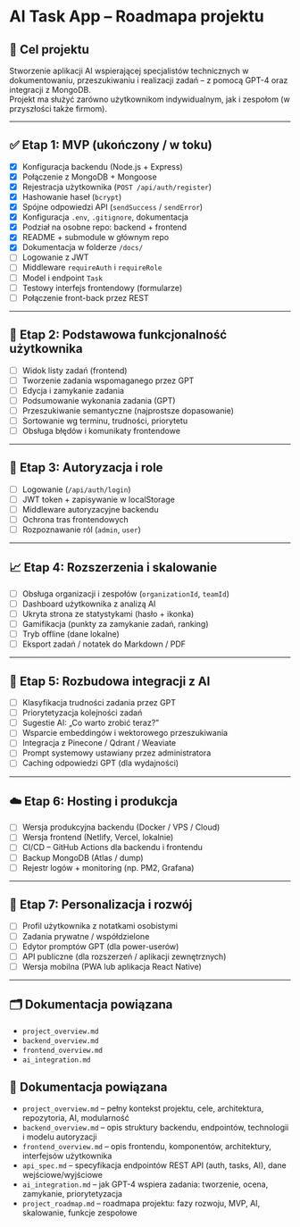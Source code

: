 # AI Task App – Roadmapa projektu

## 🎯 Cel projektu

Stworzenie aplikacji AI wspierającej specjalistów technicznych w dokumentowaniu, przeszukiwaniu i realizacji zadań – z pomocą GPT-4 oraz integracji z MongoDB.  
Projekt ma służyć zarówno użytkownikom indywidualnym, jak i zespołom (w przyszłości także firmom).

---

## ✅ Etap 1: MVP (ukończony / w toku)

- [x] Konfiguracja backendu (Node.js + Express)
- [x] Połączenie z MongoDB + Mongoose
- [x] Rejestracja użytkownika (`POST /api/auth/register`)
- [x] Hashowanie haseł (`bcrypt`)
- [x] Spójne odpowiedzi API (`sendSuccess` / `sendError`)
- [x] Konfiguracja `.env`, `.gitignore`, dokumentacja
- [x] Podział na osobne repo: backend + frontend
- [x] README + submodule w głównym repo
- [x] Dokumentacja w folderze `/docs/`
- [ ] Logowanie z JWT
- [ ] Middleware `requireAuth` i `requireRole`
- [ ] Model i endpoint `Task`
- [ ] Testowy interfejs frontendowy (formularze)
- [ ] Połączenie front-back przez REST

---

## 🧩 Etap 2: Podstawowa funkcjonalność użytkownika

- [ ] Widok listy zadań (frontend)
- [ ] Tworzenie zadania wspomaganego przez GPT
- [ ] Edycja i zamykanie zadania
- [ ] Podsumowanie wykonania zadania (GPT)
- [ ] Przeszukiwanie semantyczne (najprostsze dopasowanie)
- [ ] Sortowanie wg terminu, trudności, priorytetu
- [ ] Obsługa błędów i komunikaty frontendowe

---

## 🔐 Etap 3: Autoryzacja i role

- [ ] Logowanie (`/api/auth/login`)
- [ ] JWT token + zapisywanie w localStorage
- [ ] Middleware autoryzacyjne backendu
- [ ] Ochrona tras frontendowych
- [ ] Rozpoznawanie ról (`admin`, `user`)

---

## 📈 Etap 4: Rozszerzenia i skalowanie

- [ ] Obsługa organizacji i zespołów (`organizationId`, `teamId`)
- [ ] Dashboard użytkownika z analizą AI
- [ ] Ukryta strona ze statystykami (hasło + ikonka)
- [ ] Gamifikacja (punkty za zamykanie zadań, ranking)
- [ ] Tryb offline (dane lokalne)
- [ ] Eksport zadań / notatek do Markdown / PDF

---

## 🤖 Etap 5: Rozbudowa integracji z AI

- [ ] Klasyfikacja trudności zadania przez GPT
- [ ] Priorytetyzacja kolejności zadań
- [ ] Sugestie AI: „Co warto zrobić teraz?”
- [ ] Wsparcie embeddingów i wektorowego przeszukiwania
- [ ] Integracja z Pinecone / Qdrant / Weaviate
- [ ] Prompt systemowy ustawiany przez administratora
- [ ] Caching odpowiedzi GPT (dla wydajności)

---

## ☁️ Etap 6: Hosting i produkcja

- [ ] Wersja produkcyjna backendu (Docker / VPS / Cloud)
- [ ] Wersja frontend (Netlify, Vercel, lokalnie)
- [ ] CI/CD – GitHub Actions dla backendu i frontendu
- [ ] Backup MongoDB (Atlas / dump)
- [ ] Rejestr logów + monitoring (np. PM2, Grafana)

---

## 🧠 Etap 7: Personalizacja i rozwój

- [ ] Profil użytkownika z notatkami osobistymi
- [ ] Zadania prywatne / współdzielone
- [ ] Edytor promptów GPT (dla power-userów)
- [ ] API publiczne (dla rozszerzeń / aplikacji zewnętrznych)
- [ ] Wersja mobilna (PWA lub aplikacja React Native)

---

## 🗂️ Dokumentacja powiązana

- `project_overview.md`
- `backend_overview.md`
- `frontend_overview.md`
- `ai_integration.md`

## 📄 Dokumentacja powiązana

- `project_overview.md` – pełny kontekst projektu, cele, architektura, repozytoria, AI, modularność
- `backend_overview.md` – opis struktury backendu, endpointów, technologii i modelu autoryzacji
- `frontend_overview.md` – opis frontendu, komponentów, architektury, interfejsów użytkownika
- `api_spec.md` – specyfikacja endpointów REST API (auth, tasks, AI), dane wejściowe/wyjściowe
- `ai_integration.md` – jak GPT-4 wspiera zadania: tworzenie, ocena, zamykanie, priorytetyzacja
- `project_roadmap.md` – roadmapa projektu: fazy rozwoju, MVP, AI, skalowanie, funkcje zespołowe